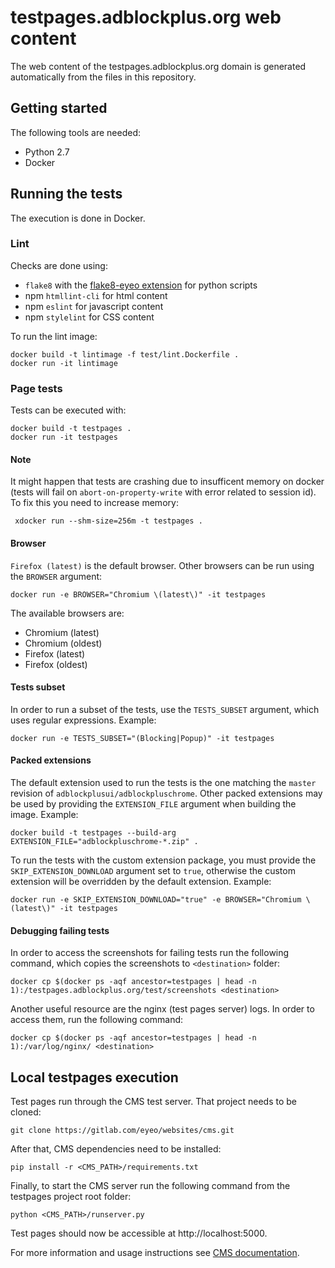 # testpages.adblockplus.org web content

The web content of the testpages.adblockplus.org domain is generated
automatically from the files in this repository.

## Getting started

The following tools are needed:
* Python 2.7
* Docker

## Running the tests

The execution is done in Docker.

### Lint

Checks are done using:
* `flake8` with the [flake8-eyeo extension](https://gitlab.com/eyeo/auxiliary/eyeo-coding-style/-/tree/master/flake8-eyeo)
for python scripts
* npm `htmllint-cli` for html content
* npm `eslint` for javascript content
* npm `stylelint` for CSS content

To run the lint image:
```
docker build -t lintimage -f test/lint.Dockerfile .
docker run -it lintimage
```

### Page tests

Tests can be executed with:
```
docker build -t testpages .
docker run -it testpages
```

#### Note

It might happen that tests are crashing due to insufficent memory on docker (tests will fail on `abort-on-property-write`  with error related to session id). To fix this you need to increase memory: 
``` 
 xdocker run --shm-size=256m -t testpages .
```
#### Browser

`Firefox (latest)` is the default browser. Other browsers can be run using the
`BROWSER` argument:
```
docker run -e BROWSER="Chromium \(latest\)" -it testpages
```

The available browsers are:
* Chromium \(latest\)
* Chromium \(oldest\)
* Firefox \(latest\)
* Firefox \(oldest\)

#### Tests subset

In order to run a subset of the tests, use the `TESTS_SUBSET` argument,
which uses regular expressions. Example:
```
docker run -e TESTS_SUBSET="(Blocking|Popup)" -it testpages
```

#### Packed extensions

The default extension used to run the tests is the one matching the `master`
revision of `adblockplusui/adblockpluschrome`. Other packed extensions may be
used by providing the `EXTENSION_FILE` argument when building the image.
Example:
```
docker build -t testpages --build-arg EXTENSION_FILE="adblockpluschrome-*.zip" .
```

To run the tests with the custom extension package, you must provide the
`SKIP_EXTENSION_DOWNLOAD` argument set to `true`, otherwise the custom extension
will be overridden by the default extension. Example:
```
docker run -e SKIP_EXTENSION_DOWNLOAD="true" -e BROWSER="Chromium \(latest\)" -it testpages
```

#### Debugging failing tests

In order to access the screenshots for failing tests run the following command,
which copies the screenshots to `<destination>` folder:
```
docker cp $(docker ps -aqf ancestor=testpages | head -n 1):/testpages.adblockplus.org/test/screenshots <destination>
```

Another useful resource are the nginx (test pages server) logs. In order to
access them, run the following command:
```
docker cp $(docker ps -aqf ancestor=testpages | head -n 1):/var/log/nginx/ <destination>
```

## Local testpages execution

Test pages run through the CMS test server. That project needs to be cloned:
```
git clone https://gitlab.com/eyeo/websites/cms.git
```

After that, CMS dependencies need to be installed:
```
pip install -r <CMS_PATH>/requirements.txt
```

Finally, to start the CMS server run the following command from the testpages
project root folder:
```
python <CMS_PATH>/runserver.py
```

Test pages should now be accessible at http://localhost:5000.

For more information and usage instructions see [CMS documentation](https://gitlab.com/eyeo/websites/cms/-/blob/master/README.md).

